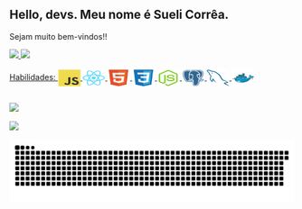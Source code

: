 ## Hello, devs. Meu nome é Sueli Corrêa. 
Sejam muito bem-vindos!!
 <div>
  <a href="https://github.com/sucorrea">
  <img height="180em" src="https://github-readme-stats.vercel.app/api?username=sucorrea&show_icons=true&theme=tokyonight&include_all_commits=true&count_private=true"/>
  <img height="180em" src="https://github-readme-stats.vercel.app/api/top-langs/?username=sucorrea&layout=compact&langs_count=10&theme=tokyonight"/>
</div>
<div style="display: inline_block"><br>
  Habilidades:
  <img align="center" alt="sucorrea-JS" height="30" width="40" src="https://github.com/devicons/devicon/blob/master/icons/javascript/javascript-original.svg">
  <img align="center" alt="sucorrea-react" height="30" width="40" src="https://raw.githubusercontent.com/devicons/devicon/master/icons/react/react-original.svg">
  
  <img align="center" alt="sucorrea-html" height="30" width="40" src="https://raw.githubusercontent.com/devicons/devicon/master/icons/html5/html5-original.svg">
  <img align="center" alt="sucorrea-css" height="30" width="40" src="https://raw.githubusercontent.com/devicons/devicon/master/icons/css3/css3-original.svg">
  <img align="center" alt="sucorrea-nodejs" height="30" width="40" src="https://raw.githubusercontent.com/devicons/devicon/master/icons/nodejs/nodejs-plain.svg">
  <img align="center" alt="sucorrea-postgresql" height="30" width="40" src="https://raw.githubusercontent.com/devicons/devicon/master/icons/postgresql/postgresql-plain.svg">
  <img align="center" alt="sucorrea-mysql" height="30" width="40" src="https://raw.githubusercontent.com/devicons/devicon/master/icons/mysql/mysql-original.svg">
  <img align="center" alt="sucorrea-docker" height="30" width="40" src="https://raw.githubusercontent.com/devicons/devicon/master/icons/docker/docker-original.svg">
</div>
  
  ##
 
<div>
  <a href="https://www.linkedin.com/in/sueli-corr%C3%AAa-de-oliveira-b5806225/" target="_blank"><img src="https://img.shields.io/badge/-LinkedIn-%230077B5?style=for-the-badge&logo=linkedin&logoColor=white" target="_blank"></a> 

  <a href = "mailto:oliver.sueli@gmail.com"><img src="https://img.shields.io/badge/-Gmail-%23333?style=for-the-badge&logo=gmail&logoColor=white" target="_blank"></a>
 
  ![Snake animation](https://github.com/sucorrea/sucorrea/blob/main/github-contribution-grid-snake.svg)

</div>
 
